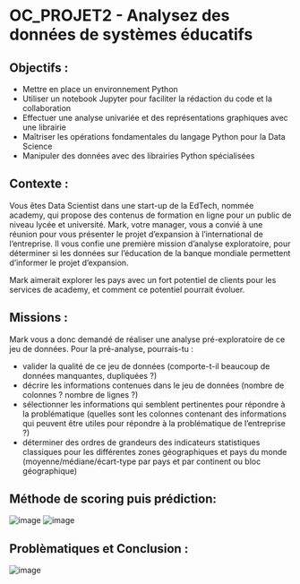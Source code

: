 # OC_PROJET2 - Analysez des données de systèmes éducatifs

## Objectifs : 
- Mettre en place un environnement Python
- Utiliser un notebook Jupyter pour faciliter la rédaction du code et la collaboration
- Effectuer une analyse univariée et des représentations graphiques avec une librairie
- Maîtriser les opérations fondamentales du langage Python pour la Data Science
- Manipuler des données avec des librairies Python spécialisées

## Contexte : 
Vous êtes Data Scientist dans une start-up de la EdTech, nommée academy, qui propose des contenus de formation en ligne pour un public de niveau lycée et université. 
Mark, votre manager, vous a convié à une réunion pour vous présenter le projet d’expansion à l’international de l’entreprise. Il vous confie une première mission d’analyse exploratoire, pour déterminer si les données sur l’éducation de la banque mondiale permettent d’informer le projet d’expansion.

Mark aimerait explorer les pays avec un fort potentiel de clients pour les services de academy, et comment ce potentiel pourrait évoluer. 

## Missions : 
Mark vous a donc demandé de réaliser une analyse pré-exploratoire de ce jeu de données. 
Pour la pré-analyse, pourrais-tu :
- valider la qualité de ce jeu de données (comporte-t-il beaucoup de données manquantes, dupliquées ?)
- décrire les informations contenues dans le jeu de données (nombre de colonnes ? nombre de lignes ?)
- sélectionner les informations qui semblent pertinentes pour répondre à la problématique (quelles sont les colonnes contenant des informations qui peuvent être utiles pour répondre à la problématique de l’entreprise ?)
- déterminer des ordres de grandeurs des indicateurs statistiques classiques pour les différentes zones géographiques et pays du monde (moyenne/médiane/écart-type par pays et par continent ou bloc géographique)

## Méthode de scoring puis prédiction: 
![image](https://github.com/Isdinval/OC_PROJET2/assets/34789438/647f386d-6636-47f5-8139-e6857bf0d83f)
![image](https://github.com/Isdinval/OC_PROJET2/assets/34789438/b4f33639-5947-4226-9a6c-2fc1d350bff9)


## Problèmatiques et Conclusion :
![image](https://github.com/Isdinval/OC_PROJET2/assets/34789438/1a897871-ba6d-4567-80ee-cadb21729a50)








 

